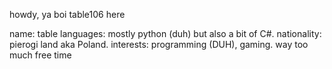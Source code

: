 howdy, ya boi table106 here

name: table
languages: mostly python (duh) but also a bit of C#.
nationality: pierogi land aka Poland.
interests: programming (DUH), gaming.
way too much free time
